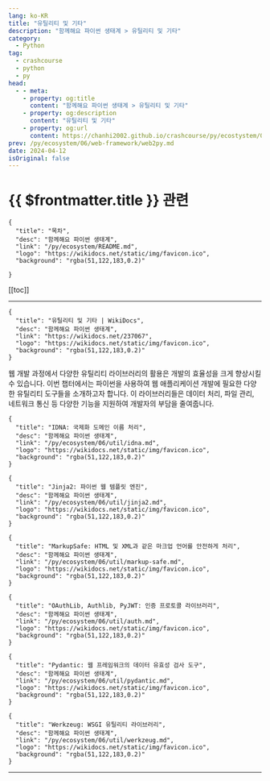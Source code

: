 ```yaml
---
lang: ko-KR
title: "유틸리티 및 기타"
description: "함께해요 파이썬 생태계 > 유틸리티 및 기타"
category:
  - Python
tag: 
  - crashcourse
  - python
  - py
head:
  - - meta:
    - property: og:title
      content: "함께해요 파이썬 생태계 > 유틸리티 및 기타"
    - property: og:description
      content: "유틸리티 및 기타"
    - property: og:url
      content: https://chanhi2002.github.io/crashcourse/py/ecostystem/05/util/
prev: /py/ecosystem/06/web-framework/web2py.md
date: 2024-04-12
isOriginal: false
---
```


# {{ $frontmatter.title }} 관련

```component VPCard
{
  "title": "목차",
  "desc": "함께해요 파이썬 생태계",
  "link": "/py/ecosystem/README.md",
  "logo": "https://wikidocs.net/static/img/favicon.ico",
  "background": "rgba(51,122,183,0.2)"
  
}
```

[[toc]]

---

```component VPCard
{
  "title": "유틸리티 및 기타 | WikiDocs",
  "desc": "함께해요 파이썬 생태계",
  "link": "https://wikidocs.net/237067",
  "logo": "https://wikidocs.net/static/img/favicon.ico",
  "background": "rgba(51,122,183,0.2)"
}
```

웹 개발 과정에서 다양한 유틸리티 라이브러리의 활용은 개발의 효율성을 크게 향상시킬 수 있습니다. 이번 챕터에서는 파이썬을 사용하여 웹 애플리케이션 개발에 필요한 다양한 유틸리티 도구들을 소개하고자 합니다. 이 라이브러리들은 데이터 처리, 파일 관리, 네트워크 통신 등 다양한 기능을 지원하여 개발자의 부담을 줄여줍니다.

```component VPCard
{
  "title": "IDNA: 국제화 도메인 이름 처리",
  "desc": "함께해요 파이썬 생태계",
  "link": "/py/ecosystem/06/util/idna.md",
  "logo": "https://wikidocs.net/static/img/favicon.ico",
  "background": "rgba(51,122,183,0.2)"
}
```

```component VPCard
{
  "title": "Jinja2: 파이썬 웹 템플릿 엔진",
  "desc": "함께해요 파이썬 생태계",
  "link": "/py/ecosystem/06/util/jinja2.md",
  "logo": "https://wikidocs.net/static/img/favicon.ico",
  "background": "rgba(51,122,183,0.2)"
}
```

```component VPCard
{
  "title": "MarkupSafe: HTML 및 XML과 같은 마크업 언어를 안전하게 처리",
  "desc": "함께해요 파이썬 생태계",
  "link": "/py/ecosystem/06/util/markup-safe.md",
  "logo": "https://wikidocs.net/static/img/favicon.ico",
  "background": "rgba(51,122,183,0.2)"
}
```

```component VPCard
{
  "title": "OAuthLib, Authlib, PyJWT: 인증 프로토콜 라이브러리",
  "desc": "함께해요 파이썬 생태계",
  "link": "/py/ecosystem/06/util/auth.md",
  "logo": "https://wikidocs.net/static/img/favicon.ico",
  "background": "rgba(51,122,183,0.2)"
}
```

```component VPCard
{
  "title": "Pydantic: 웹 프레임워크의 데이터 유효성 검사 도구",
  "desc": "함께해요 파이썬 생태계",
  "link": "/py/ecosystem/06/util/pydantic.md",
  "logo": "https://wikidocs.net/static/img/favicon.ico",
  "background": "rgba(51,122,183,0.2)"
}
```

```component VPCard
{
  "title": "Werkzeug: WSGI 유틸리티 라이브러리",
  "desc": "함께해요 파이썬 생태계",
  "link": "/py/ecosystem/06/util/werkzeug.md",
  "logo": "https://wikidocs.net/static/img/favicon.ico",
  "background": "rgba(51,122,183,0.2)"
}
```

---
